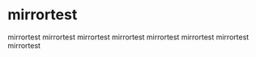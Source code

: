 # mirrortest
mirrortest
mirrortest
mirrortest
mirrortest
mirrortest
mirrortest
mirrortest
mirrortest
